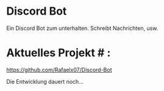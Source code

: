 # Discord Bot #
Ein Discord Bot zum unterhalten. Schreibt Nachrichten, usw.
# Aktuelles Projekt #   :
https://github.com/Rafaelx07/Discord-Bot

Die Entwicklung dauert noch...
